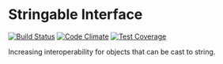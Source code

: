# Stringable Interface

[![Build Status](https://travis-ci.org/Dhii/stringable-interface.svg?branch=master)](https://travis-ci.org/Dhii/stringable-interface)
[![Code Climate](https://codeclimate.com/github/Dhii/stringable-interface/badges/gpa.svg)](https://codeclimate.com/github/Dhii/stringable-interface)
[![Test Coverage](https://codeclimate.com/github/Dhii/stringable-interface/badges/coverage.svg)](https://codeclimate.com/github/Dhii/stringable-interface/coverage)

Increasing interoperability for objects that can be cast to string.
